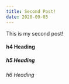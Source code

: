 ```yaml
---
title: Second Post!
date: 2020-09-05
---
```


This is my second post!

#### h4 Heading

##### h5 Heading

###### h6 Heading